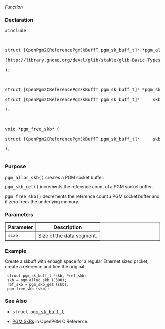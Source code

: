 _Function_
### Declaration ###
<pre>
#include <pgm/pgm.h><br>
<br>
struct [OpenPgm2CReferencePgmSkBuffT pgm_sk_buff_t]* *pgm_alloc_skb* (<br>
[http://library.gnome.org/devel/glib/stable/glib-Basic-Types.html#guint16 guint16]                   size<br>
);<br>
<br>
struct [OpenPgm2CReferencePgmSkBuffT pgm_sk_buff_t]* *pgm_skb_get* (<br>
struct [OpenPgm2CReferencePgmSkBuffT pgm_sk_buff_t]*     skb<br>
);<br>
<br>
void *pgm_free_skb* (<br>
struct [OpenPgm2CReferencePgmSkBuffT pgm_sk_buff_t]*     skb<br>
);<br>
</pre>

### Purpose ###
<tt>pgm_alloc_skb()</tt> creates a PGM socket buffer.

<tt>pgm_skb_get()</tt> increments the reference count of a PGM socket buffer.

<tt>pgm_free_skb()</tt> decrements the reference count a PGM socket buffer and if zero frees the underlying memory.

### Parameters ###

<table cellpadding='5' border='1' cellspacing='0'>
<tr>
<th>Parameter</th>
<th>Description</th>
</tr>
<tr>
<td><tt>size</tt></td>
<td>Size of the data segment.</td>
</tr>
</table>


### Example ###
Create a skbuff with enough space for a regular Ethernet sized packet, create a reference and free the original.
```
 struct pgm_sk_buff_t *skb, *ref_skb;
 skb = pgm_alloc_skb (1500);
 ref_skb = pgm_skb_get (skb);
 pgm_free_skb (skb);
```

### See Also ###
  * <tt>struct <a href='OpenPgm2CReferencePgmSkBuffT.md'>pgm_sk_buff_t</a></tt><br>
<ul><li><a href='OpenPgm2CReferencePgmSkbs.md'>PGM SKBs</a> in OpenPGM C Reference.